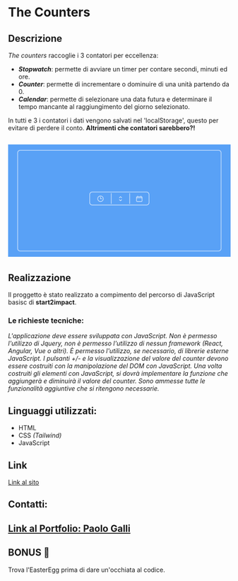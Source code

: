 # The Counters
## Descrizione
_The counters_ raccoglie i 3 contatori per eccellenza:
  - **_Stopwatch_**: permette di avviare un timer per contare secondi, minuti ed ore.
  - **_Counter_**: permette di incrementare o dominuire di una unità partendo da 0.
  - **_Calendar_**: permette di selezionare una data futura e determinare il tempo mancante al raggiungimento del giorno selezionato.

In tutti e 3 i contatori i dati vengono salvati nel 'localStorage', questo per evitare di perdere il conto. **Altrimenti che contatori sarebbero?!**

![alt text](./src/img/home.png)
---
## Realizzazione
Il proggetto è stato realizzato a compimento del percorso di JavaScript basisc di **start2impact**.
### Le richieste tecniche:
_L'applicazione deve essere sviluppata con JavaScript._
_Non è permesso l'utilizzo di Jquery, non è permesso l'utilizzo di nessun framework (React, Angular, Vue o altri)._
_È permesso l'utilizzo, se necessario, di librerie esterne JavaScript._
_I pulsanti +/- e la visualizzazione del valore del counter devono essere costruiti con la manipolazione del DOM con JavaScript._
_Una volta costruiti gli elementi con JavaScript, si dovrà implementare la funzione che aggiungerà e diminuirà il valore del counter._
_Sono ammesse tutte le funzionalità aggiuntive che si ritengono necessarie._

## Linguaggi utilizzati:
  * HTML
  * CSS _(Tailwind)_
  * JavaScript
## Link
<a href="https://pg-counter.netlify.app/">Link al sito<a>
## Contatti:
<a href='https://github.com/Pgalli992/MyPortfolio_html_css_s2i_project.git'>Link al Portfolio: Paolo Galli<a>
---

## BONUS 🐣
Trova l'EasterEgg prima di dare un'occhiata al codice.
